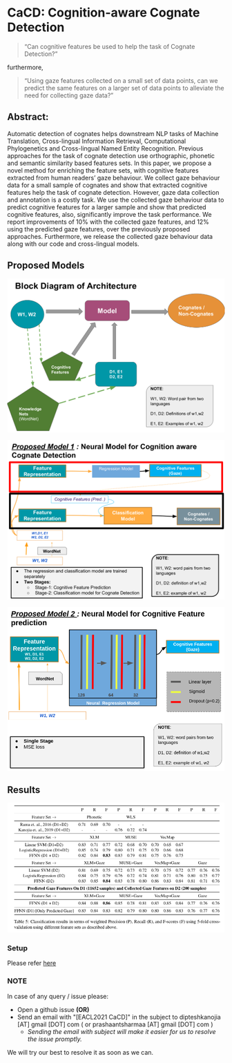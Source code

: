 # CaCD: Cognition-aware Cognate Detection

> “Can cognitive features be used to help the
task of Cognate Detection?”

furthermore,

> “Using gaze features collected on a small set
of data points, can we predict the same features on
a larger set of data points to alleviate the need for
collecting gaze data?”

## Abstract:

Automatic detection of cognates helps downstream NLP tasks of Machine Translation,
Cross-lingual Information Retrieval, Computational Phylogenetics and Cross-lingual Named
Entity Recognition. Previous approaches for
the task of cognate detection use orthographic,
phonetic and semantic similarity based features sets. In this paper, we propose a novel
method for enriching the feature sets, with cognitive features extracted from human readers’
gaze behaviour. We collect gaze behaviour
data for a small sample of cognates and show
that extracted cognitive features help the task
of cognate detection. However, gaze data collection and annotation is a costly task. We use
the collected gaze behaviour data to predict
cognitive features for a larger sample and show
that predicted cognitive features, also, significantly improve the task performance. We report improvements of 10% with the collected
gaze features, and 12% using the predicted
gaze features, over the previously proposed
approaches. Furthermore, we release the collected gaze behaviour data along with our code
and cross-lingual models.


## Proposed Models

![Block Diagram](img/cacd-1.png)

  
![Proposed Model 1](img/cacd-2.png)

![Proposed Model 2](img/cacd-3.png)

## Results

![Results](img/cacd-4.png)


### Setup
Please refer [here](./Setup.md)

### NOTE
In case of any query / issue please:
* Open a github issue  **(OR)**
* Send an email with "[EACL2021 CaCD]" in the subject  to dipteshkanojia [AT] gmail [DOT] com ( or prashaantsharmaa [AT] gmail [DOT] com ) 
  * *Sending the email with subject will make it easier for us to resolve the issue promptly.* 

We will try our best to resolve it as soon as we can. 
